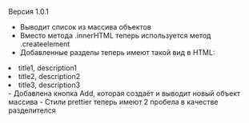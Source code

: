 Версия 1.0.1
- Выводит список из массива объектов
- Вместо метода .innerHTML теперь используется метод .createelement
- Добавленные разделы теперь имеют такой вид в HTML: 
<li>title1, description1</li>
<li>title2, description2</li>
<li>title3, description3</li>
- Добавлена кнопка Add, которая создаёт и выводит новый объект массива
- Стили prettier теперь имеют 2 пробела в качестве разделителся
